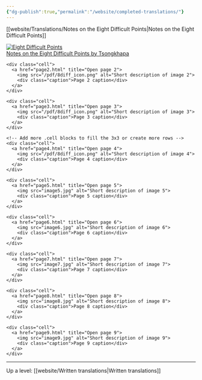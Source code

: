 ```yaml
---
{"dg-publish":true,"permalink":"/website/completed-translations/"}
---
```


[[website/Translations/Notes on the Eight Difficult Points\|Notes on the Eight Difficult Points]]
<div class="grid">
    <!-- Repeat this .cell block for each item. Add more to create more rows. -->
    <div class="cell">
      <a href="https://dharmalibrary.netlify.app/website/translations/notes-on-the-eight-difficult-points/">
        <img src="/pdf/8diff_icon.png" alt="Eight Difficult Points">
        <div class="caption">Notes on the Eight Difficult Points by Tsongkhapa</div>
      </a>
    </div>

    <div class="cell">
      <a href="page2.html" title="Open page 2">
        <img src="/pdf/8diff_icon.png" alt="Short description of image 2">
        <div class="caption">Page 2 caption</div>
      </a>
    </div>

    <div class="cell">
      <a href="page3.html" title="Open page 3">
        <img src="/pdf/8diff_icon.png" alt="Short description of image 3">
        <div class="caption">Page 3 caption</div>
      </a>
    </div>

    <!-- Add more .cell blocks to fill the 3x3 or create more rows -->
    <div class="cell">
      <a href="page4.html" title="Open page 4">
        <img src="/pdf/8diff_icon.png" alt="Short description of image 4">
        <div class="caption">Page 4 caption</div>
      </a>
    </div>

    <div class="cell">
      <a href="page5.html" title="Open page 5">
        <img src="image5.jpg" alt="Short description of image 5">
        <div class="caption">Page 5 caption</div>
      </a>
    </div>

    <div class="cell">
      <a href="page6.html" title="Open page 6">
        <img src="image6.jpg" alt="Short description of image 6">
        <div class="caption">Page 6 caption</div>
      </a>
    </div>

    <div class="cell">
      <a href="page7.html" title="Open page 7">
        <img src="image7.jpg" alt="Short description of image 7">
        <div class="caption">Page 7 caption</div>
      </a>
    </div>

    <div class="cell">
      <a href="page8.html" title="Open page 8">
        <img src="image8.jpg" alt="Short description of image 8">
        <div class="caption">Page 8 caption</div>
      </a>
    </div>

    <div class="cell">
      <a href="page9.html" title="Open page 9">
        <img src="image9.jpg" alt="Short description of image 9">
        <div class="caption">Page 9 caption</div>
      </a>
    </div>
  </div>



---
Up a level: [[website/Written translations\|Written translations]]
